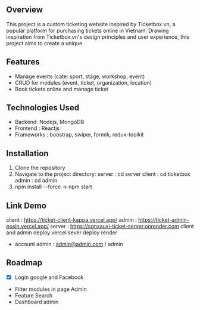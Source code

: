 ## Overview
This project is a custom ticketing website inspired by Ticketbox.vn, a popular platform for purchasing tickets online in Vietnam. Drawing inspiration from Ticketbox.vn's design principles and user experience, this project aims to create a unique

## Features
-  Manage events (cate: sport, stage, workshop, event)
- CRUD for modules (event, ticket, organization, location)
- Book tickets online and manage ticket

## Technologies Used
- Backend: Nodejs, MongoDB
- Frontend : Reactjs
- Frameworks : boostrap, swiper, formik, redux-toolkit

## Installation
1. Clone the repository
2. Navigate to the project directory:
   server : cd server
   client : cd ticketbox
   admin : cd admin
3. npm install --force -> npm start

## Link Demo 
client : https://ticket-client-kappa.vercel.app/
admin : https://ticket-admin-eosin.vercel.app/
server : https://sonxauxi-ticket-server.onrender.com
client and admin deploy vercel
sever deploy render
- account admin : admin@admin.com / admin

## Roadmap
- [x] Login google and Facebook
- Filter modules in page Admin
- Feature Search
- Dashboard admin
